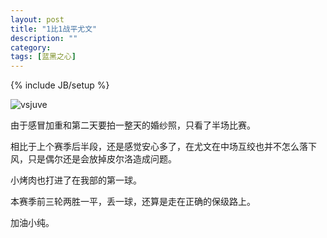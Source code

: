 ```yaml
---
layout: post
title: "1比1战平尤文"
description: ""
category: 
tags: [蓝黑之心]
---
```

{% include JB/setup %}

![vsjuve](http://interbbs.b0.upaiyun.com/nera/icrdivsjuve.png)

由于感冒加重和第二天要拍一整天的婚纱照，只看了半场比赛。

相比于上个赛季后半段，还是感觉安心多了，在尤文在中场互绞也并不怎么落下风，只是偶尔还是会放掉皮尔洛造成问题。

小烤肉也打进了在我部的第一球。

本赛季前三轮两胜一平，丢一球，还算是走在正确的保级路上。

加油小纯。
